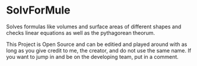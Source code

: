 # SolvForMule
Solves formulas like volumes and surface areas of different shapes and checks linear equations as well as the pythagorean theorum.

This Project is Open Source and can be editied and played around with as long as you give credit to me, the creator, and do not use the same name. If you want to jump in and be on the developing team, put in a comment.
